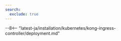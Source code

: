 ```yaml
---
search:
  exclude: true
---
```


[ip-lists-docs]:                   ../../../../user-guides/ip-lists/overview.md
[deployment-platform-docs]:        ../../../../installation/supported-deployment-options.md
[attack-detection-docs]:           ../../../../about-wallarm/protecting-against-attacks.md
[vulnerability-detection-docs]:    ../../../../about-wallarm/detecting-vulnerabilities.md
[api-discovery-docs]:              ../../../../api-discovery/overview.md
[kong-ing-controller-scheme]:      ../../../../images/waf-installation/kubernetes/kong-ingress-controller/solution-architecture.png
[multitenancy-overview]:           ../../../multi-tenant/overview.md
[applications-docs]:               ../../../../user-guides/settings/applications.md
[custom-blocking-page-docs]:       ../../../../admin-en/configuration-guides/configure-block-page-and-code.md
[create-wallarm-node-img]:         ../../../../images/user-guides/nodes/create-wallarm-node-name-specified.png
[ptrav-attack-docs]:               ../../../../attacks-vulns-list.md#path-traversal
[attacks-in-ui-image]:             ../../../../images/admin-guides/test-attacks-quickstart.png
[available-filtration-modes-docs]: ../../../../admin-en/configure-wallarm-mode.md#available-filtration-modes
[cred-stuffing-detection]:         ../../../../about-wallarm/credential-stuffing.md

--8<-- "latest-ja/installation/kubernetes/kong-ingress-controller/deployment.md"